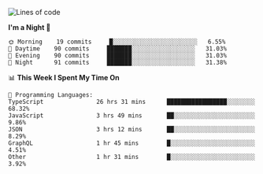 <!--START_SECTION:waka-->
![Lines of code](https://img.shields.io/badge/From%20Hello%20World%20I%27ve%20Written-626624%20lines%20of%20code-blue)

**I'm a Night 🦉** 

```text
🌞 Morning    19 commits     █░░░░░░░░░░░░░░░░░░░░░░░░   6.55% 
🌆 Daytime    90 commits     ███████░░░░░░░░░░░░░░░░░░   31.03% 
🌃 Evening    90 commits     ███████░░░░░░░░░░░░░░░░░░   31.03% 
🌙 Night      91 commits     ███████░░░░░░░░░░░░░░░░░░   31.38%

```


📊 **This Week I Spent My Time On** 

```text
💬 Programming Languages: 
TypeScript               26 hrs 31 mins      █████████████████░░░░░░░░   68.32% 
JavaScript               3 hrs 49 mins       ██░░░░░░░░░░░░░░░░░░░░░░░   9.86% 
JSON                     3 hrs 12 mins       ██░░░░░░░░░░░░░░░░░░░░░░░   8.29% 
GraphQL                  1 hr 45 mins        █░░░░░░░░░░░░░░░░░░░░░░░░   4.51% 
Other                    1 hr 31 mins        █░░░░░░░░░░░░░░░░░░░░░░░░   3.92%

```


<!--END_SECTION:waka-->
